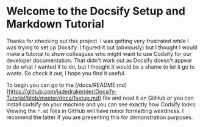 # Welcome to the Docsify Setup and Markdown Tutorial <!-- {docsify-ignore} -->

Thanks for checking out this project. I was getting very frustrated while I was trying to set up Docsify. I figured it out (obviously) but I thought I would make a tutorial to show colleagues who might want to use Codsify for our developer documentation. That didn't work out as Docsify doesn't appear to do what I wanted it to do, but I thought it would be a shame to let it go to waste. So check it out, I hope you find it useful.

To begin you can go to the (/docs/README.md){https://github.com/jadedrakerider/Docsify-Tutorial/blob/master/docs/1setup.md} file and read it on GitHub or you can install codsify on your machine and you can see exactly how Codsify looks. Viewing the `*.md` files in GitHub will have minor formatting weirdness. I recomend the latter if you are presenting this for demonstration purposes.